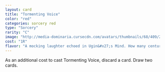 ```yaml
---
layout: card
title: "Tormenting Voice"
color: "red"
categories: sorcery red
type: "Sorcery"
rarity: "C"
image: "http://media-dominaria.cursecdn.com/avatars/thumbnails/68/409/200/283/635618479112742722.png"
cost: "1R"
flavor: "A mocking laughter echoed in Ugin&#x27;s Mind. How many centuries had he slumbered, stricken, while Nicol Bolas moved unchallenged among the planes?"
---
```


As an additional cost to cast Tormenting Voice, discard a card.
Draw two cards.
